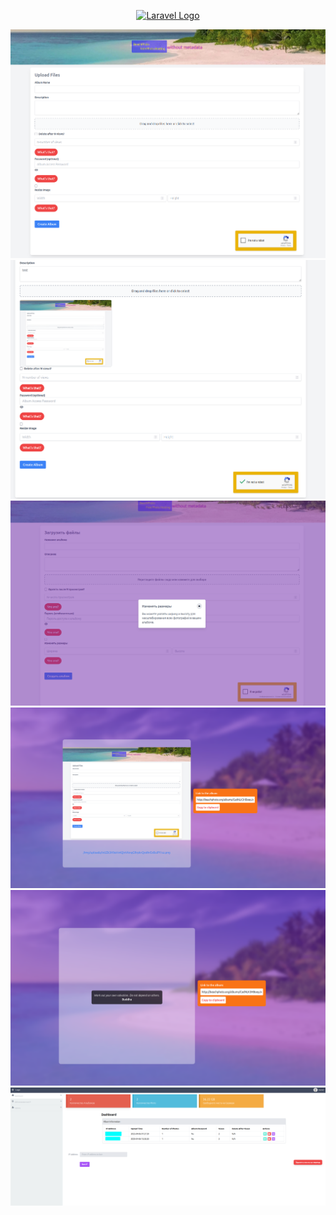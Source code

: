 <p align="center"><a href="https://laravel.com" target="_blank"><img src="https://raw.githubusercontent.com/laravel/art/master/logo-lockup/5%20SVG/2%20CMYK/1%20Full%20Color/laravel-logolockup-cmyk-red.svg" width="400" alt="Laravel Logo"></a></p>

<img src="public/img/pre1.png">

<img src="public/img/pre3.png">

<img src="public/img/pre6.png">

<img src="public/img/pre4.png">

<img src="public/img/pre5.png">

<img src="public/img/pre2.png">
